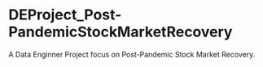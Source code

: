 # DEProject_Post-PandemicStockMarketRecovery
A Data Enginner Project focus on Post-Pandemic Stock Market Recovery.
